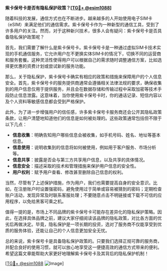 **紫卡保号卡是否有隐私保护政策？[[TG💪+ @esim1088](https://t.me/s/esim1088)]**

随着科技的发展，通信方式也在不断进步。越来越多的人开始使用电子SIM卡（eSIM）来满足他们的通信需求。紫卡保号卡作为一种新型的通信工具，受到了许多用户的关注。然而，对于这种新兴技术，很多人会有疑问：紫卡保号卡是否具备隐私保护政策呢？

首先，我们需要了解什么是紫卡保号卡。紫卡保号卡是一种通过虚拟SIM卡技术实现的手机通信服务，它允许用户在不更换实体SIM卡的情况下，切换不同的运营商和服务套餐。这种灵活性使得用户可以根据自己的需求随时调整通信方案，比如选择更优惠的资费计划或尝试新的服务功能。

那么，关于隐私保护，紫卡保号卡确实有相应的政策和措施来保障用户的个人信息安全。首先，紫卡保号卡的服务提供商通常会遵循相关法律法规的要求，确保收集到的用户信息仅用于提供服务，并且会在数据存储和传输过程中采取加密等技术手段防止信息泄露。这意味着，当你使用紫卡保号卡时，你的通话记录、短信内容以及个人资料等敏感信息都会受到严格保护。

此外，为了进一步增强用户的信任感，许多紫卡保号卡服务商还会公开其隐私政策条款，让用户清楚地知道他们的信息是如何被处理的。这些政策通常包括但不限于以下几点：

- **信息收集**：明确告知用户哪些信息会被收集，如手机号码、姓名、地址等基本信息。
- **信息使用**：说明收集到的信息将如何被使用，例如用于客户服务、市场分析等。
- **信息共享**：披露是否会与第三方共享用户信息，以及共享的具体情况。
- **信息安全**：描述采取的技术和管理措施来保护用户信息的安全性。
- **用户权利**：赋予用户查看、修改甚至删除自己信息的权利。

当然，尽管有了上述保护措施，作为用户，我们也需要提高自身的安全意识。比如，在注册账户时设置强密码，避免使用过于简单或容易被猜到的密码；定期检查账户活动，发现异常及时联系客服处理；不要随意点击不明链接或下载不可信的应用程序，以免给黑客可乘之机。

值得一提的是，市场上不同品牌的紫卡保号卡可能存在差异化的隐私保护策略。因此，在选择具体品牌之前，建议大家仔细阅读该品牌的隐私政策，对比各方面的优劣后再做决定。毕竟，隐私保护是一项长期的投资，选对了服务商不仅能享受到优质的服务体验，还能让自己的个人信息更加安全无忧。

总的来说，紫卡保号卡是具备隐私保护政策的。只要我们选择正规可靠的服务商，并配合良好的使用习惯，就可以放心地享受这一便捷高效的通信方式带来的便利。希望这篇文章能帮助大家更好地理解紫卡保号卡及其背后的隐私保护机制！

[[TG💪+ @esim1088](https://t.me/s/esim1088) ![Image](https://i.postimg.cc/4NQfJmqS/Snipaste-2025-05-13-00-14-12.png)]